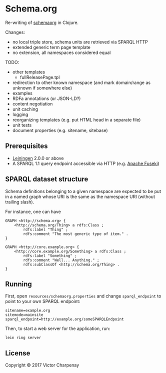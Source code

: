 # Schema.org

Re-writing of [schemaorg](https://github.com/schemaorg/schemaorg/) in Clojure.

Changes:
 - no local triple store, schema units are retrieved via SPARQL HTTP
 - extended generic term page template
 - no extension, all namespaces considered equal

TODO:
 - other templates
   - fullReleasePage.tpl
 - redirection to other known namespace (and mark domain/range as unknown if somewhere else)
 - examples
 - RDFa annotations (or JSON-LD?)
 - content negotiation
 - unit caching
 - logging
 - reorganizing templates (e.g. put HTML head in a separate file)
 - unit tests
 - document properties (e.g. sitename, sitebase)

## Prerequisites

 - [Leiningen](https://github.com/technomancy/leiningen) 2.0.0 or above
 - A SPARQL 1.1 query endpoint accessible via HTTP (e.g. [Apache Fuseki](http://jena.apache.org/documentation/fuseki2/index.html))

## SPARQL dataset structure

Schema definitions belonging to a given namespace are expected to be put in a
named graph whose URI is the same as the namespace URI (without trailing slash).

For instance, one can have

    GRAPH <http://schema.org> {
        <http://schema.org/Thing> a rdfs:Class ;
            rdfs:label "Thing" ;
            rdfs:comment "The most generic type of item." .
    }
    
    GRAPH <http://core.example.org> {
        <http://core.example.org/Something> a rdfs:Class ;
            rdfs:label "Something" ;
            rdfs:comment "Well... Anything." ;
            rdfs:subClassOf <http://schema.org/Thing> .
    }

## Running

First, open `resources/schemaorg.properties` and change `sparql_endpoint` to
point to your own SPARQL endpoint:

    sitename=example.org
    sitemode=mainsite
    sparql_endpoint=http://example.org/someSPARQLEndpoint

Then, to start a web server for the application, run:

    lein ring server

## License

Copyright © 2017 Victor Charpenay

